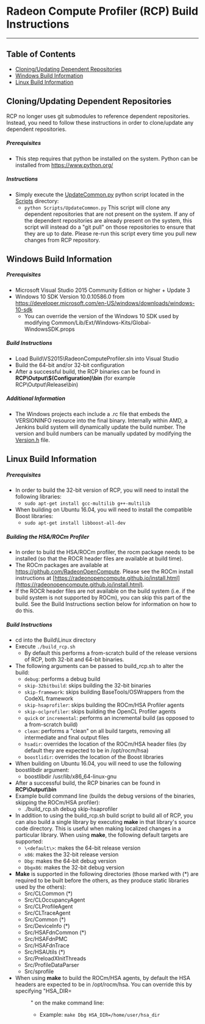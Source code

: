 # Radeon Compute Profiler (RCP) Build Instructions
---
## Table of Contents
* [Cloning/Updating Dependent Repositories](#cloningupdating-dependent-repositories)
* [Windows Build Information](#windows-build-information)
* [Linux Build Information](#linux-build-information)

## Cloning/Updating Dependent Repositories
RCP no longer uses git submodules to reference dependent repositories. Instead, you need to follow these instructions in
order to clone/update any dependent repositories.

##### Prerequisites
  * This step requires that python be installed on the system. Python can be installed from https://www.python.org/

##### Instructions
 * Simply execute the [UpdateCommon.py](Scripts/UpdateCommon.py) python script located in the [Scripts](Scripts) directory:
   * `python Scripts/UpdateCommon.py`
This script will clone any dependent repositories that are not present on the system. If any of the dependent repositories are already
present on the system, this script will instead do a "git pull" on those repositories to ensure that they are up to date. Please re-run
this script every time you pull new changes from RCP repository.

## Windows Build Information

##### Prerequisites
 * Microsoft Visual Studio 2015 Community Edition or higher + Update 3
 * Windows 10 SDK Version 10.0.10586.0 from https://developer.microsoft.com/en-US/windows/downloads/windows-10-sdk
   * You can override the version of the Windows 10 SDK used by modifying Common/Lib/Ext/Windows-Kits/Global-WindowsSDK.props

##### Build Instructions
 * Load Build\VS2015\RadeonComputeProfiler.sln into Visual Studio
 * Build the 64-bit and/or 32-bit configuration
 * After a successful build, the RCP binaries can be found in __RCP\Output\\$(Configuration)\bin__ (for example RCP\Output\Release\bin)

##### Additional Information
 * The Windows projects each include a .rc file that embeds the VERSIONINFO resource into the final binary. Internally within AMD, a Jenkins build system will dynamically update
   the build number. The version and build numbers can be manually updated by modifying the [Version.h](Src/Common/Version.h) file.

## Linux Build Information

##### Prerequisites
 * In order to build the 32-bit version of RCP, you will need to install the following libraries:
   * `sudo apt-get install gcc-multilib g++-multilib`
 * When building on Ubuntu 16.04, you will need to install the compatible Boost libraries:
   * `sudo apt-get install libboost-all-dev`

##### Building the HSA/ROCm Profiler
* In order to build the HSA/ROCm profiler, the rocm package needs to be installed (so that the ROCR header files are available at build time).
* The ROCm packages are available at https://github.com/RadeonOpenCompute. Please see the ROCm install instructions at [https://radeonopencompute.github.io/install.html](https://radeonopencompute.github.io/install.html).
* If the ROCR header files are not available on the build system (i.e. if the build system is not supported by ROCm), you can skip this part of the build. See the Build Instructions section below for information on how to do this.

##### Build Instructions
 * cd into the Build\Linux directory
 * Execute `./build_rcp.sh`
   * By default this performs a from-scratch build of the release versions of RCP, both 32-bit and 64-bit binaries.
 * The following arguments can be passed to build_rcp.sh to alter the build:
   * `debug`: performs a debug build
   * `skip-32bitbuild`: skips building the 32-bit binaries
   * `skip-framework`: skips building BaseTools/OSWrappers from the CodeXL framework
   * `skip-hsaprofiler`: skips building the ROCm/HSA Profiler agents
   * `skip-oclprofiler`: skips building the OpenCL Profiler agents
   * `quick` or `incremental`: performs an incremental build (as opposed to a from-scratch build)
   * `clean`: performs a "clean" on all build targets, removing all intermediate and final output files
   * `hsadir`: overrides the location of the ROCm/HSA header files (by default they are expected to be in /opt/rocm/hsa)
   * `boostlidir`: overrides the location of the Boost libraries
 * When building on Ubuntu 16.04, you will need to use the following boostlibdir argument:
   * boostlibdir /usr/lib/x86_64-linux-gnu
 * After a successful build, the RCP binaries can be found in __RCP\Output\bin__
 * Example build command line (builds the debug versions of the binaries, skipping the ROCm/HSA profiler):
   * ./build_rcp.sh debug skip-hsaprofiler
 * In addition to using the build_rcp.sh build script to build all of RCP, you can also build a single library by executing __make__ in that library's source code directory. This is useful when making localized changes in a particular library. When using __make__, the following default targets are supported:
   * `\<default\>`: makes the 64-bit release version
   * `x86`: makes the 32-bit release version
   * `Dbg`: makes the 64-bit debug version
   * `Dbgx86`: makes the 32-bit debug version
 * __Make__ is supported in the following directories (those marked with (*) are required to be built before the others, as they produce static libraries used by the others):
   * Src/CLCommon (*)
   * Src/CLOccupancyAgent
   * Src/CLProfileAgent
   * Src/CLTraceAgent
   * Src/Common (*)
   * Src/DeviceInfo (*)
   * Src/HSAFdnCommon (*)
   * Src/HSAFdnPMC
   * Src/HSAFdnTrace
   * Src/HSAUtils (*)
   * Src/PreloadXInitThreads
   * Src/ProfileDataParser
   * Src/sprofile
 * When using __make__ to build the ROCm/HSA agents, by default the HSA headers are expected to be in /opt/rocm/hsa. You can override this by specifying "HSA_DIR=<dir>" on the make command line:
   * Example: `make Dbg HSA_DIR=/home/user/hsa_dir`
